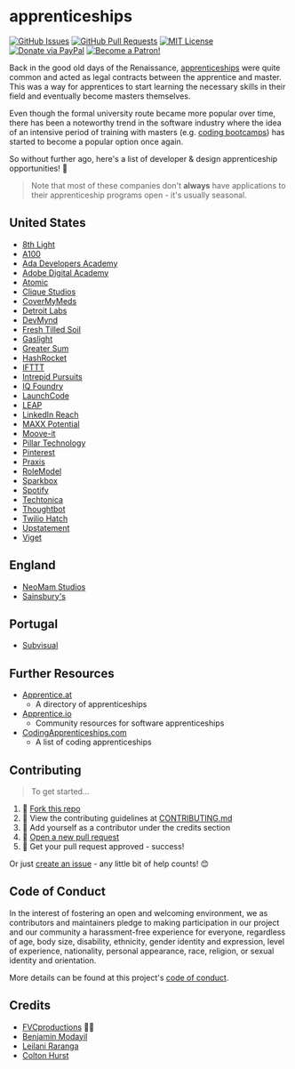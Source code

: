 # apprenticeships

[![GitHub Issues](https://img.shields.io/github/issues/fvcproductions/apprenticeships.svg?style=flat-square)](https://github.com/fvcproductions/apprenticeships/issues) [![GitHub Pull Requests](https://img.shields.io/github/issues-pr/fvcproductions/apprenticeships.svg?style=flat-square)](https://github.com/fvcproductions/apprenticeships/pulls) [![MIT License](https://img.shields.io/github/license/fvcproductions/apprenticeships.svg?style=flat-square)](http://badges.mit-license.org) [![Donate via PayPal](https://img.shields.io/badge/Donate-PayPal-blue.svg?style=flat-square)](http://paypal.me/fvcproductions) [![Become a Patron!](https://img.shields.io/badge/Patreon-Become%20a%20Patron!-orange.svg?style=flat-square)](https://www.patreon.com/fvcproductions)

Back in the good old days of the Renaissance, [apprenticeships](https://www.wikiwand.com/en/Apprenticeship) were quite common and acted as legal contracts between the apprentice and master. This was a way for apprentices to start learning the necessary skills in their field and eventually become masters themselves.

Even though the formal university route became more popular over time, there has been a noteworthy trend in the software industry where the idea of an intensive period of training with masters (e.g. [coding bootcamps](https://www.wikiwand.com/en/Coding_bootcamp)) has started to become a popular option once again.

So without further ago, here's a list of developer & design apprenticeship opportunities! 🔧

> Note that most of these companies don't **always** have applications to their apprenticeship programs open - it's usually seasonal.

## United States

* [8th Light](https://8thlight.com/apprenticeship/)
* [A100](http://indie-soft.com/a100/)
* [Ada Developers Academy](https://www.adadevelopersacademy.org/)
* [Adobe Digital Academy](http://www.adobe.com/corporate-responsibility/education/digital-academy.html)
* [Atomic](https://atomicobject.com/careers/accelerator)
* [Clique Studios](https://cliquestudios.com/clique-university/apprenticeships/)
* [CoverMyMeds](https://www.covermymeds.com/main/careers/tech-positions/)
* [Detroit Labs](https://www.detroitlabs.com/apprenticeships/)
* [DevMynd](https://www.devmynd.com/culture/careers/)
* [Fresh Tilled Soil](http://www.freshtilledsoil.com/aux/)
* [Gaslight](https://teamgaslight.com/careers/developer-apprenticeship)
* [Greater Sum](https://www.greatersum.com/software-apprenticeship/)
* [HashRocket](https://hashrocket.com/careers/apprentice)
* [IFTTT](https://ifttt.com/apprenticeship)
* [Intrepid Pursuits](http://team.intrepid.io/careers)
* [IQ Foundry](http://www.iqfoundry.com/careers)
* [LaunchCode](https://www.launchcode.org/)
* [LEAP](http://industryexplorers.com)
* [LinkedIn Reach](https://careers.linkedin.com/reach)
* [MAXX Potential](https://maxxpotential.com/)
* [Moove-it](https://moove-it.com/web-development-apprenticeship)
* [Pillar Technology](http://pillartechnology.com/careers)
* [Pinterest](https://careers.pinterest.com/careers/)
* [Praxis](https://discoverpraxis.com/)
* [RoleModel](http://www.craftsmanshipacademy.com/)
* [Sparkbox](http://apprentices.seesparkbox.com)
* [Spotify](https://ttp.nyc/spotifyfellowship/)
* [Techtonica](https://techtonica.org/)
* [Thoughtbot](http://apprentice.thoughtbot.com/)
* [Twilio Hatch](https://www.twilio.com/company/jobs)
* [Upstatement](https://upstatement.com/jobs/)
* [Viget](https://www.viget.com/apprenticeship/)

## England

* [NeoMam Studios](http://neomam.com/jobs/)
* [Sainsbury's](http://early.careersatsainsburys.com/Home/Apprenticeships)

## Portugal

* [Subvisual](https://subvisual.co/apprenticeship/)

## Further Resources

* [Apprentice.at](https://apprentice.at/)
  * A directory of apprenticeships
* [Apprentice.io](http://apprentice.thoughtbot.com/)
  * Community resources for software apprenticeships
* [CodingApprenticeships.com](http://codingapprenticeships.com/apprentice.php)
  * A list of coding apprenticeships

## Contributing

> To get started...

1.  🍴 [Fork this repo](https://github.com/fvcproductions/apprenticeships#fork-destination-box)
2.  🔨 View the contributing guidelines at [CONTRIBUTING.md](CONTRIBUTING.md)
3.  👥 Add yourself as a contributor under the credits section
4.  🔧 [Open a new pull request](https://github.com/fvcproductions/apprenticeships/compare)
5.  🎉 Get your pull request approved - success!

Or just [create an issue](https://github.com/fvcproductions/apprenticeships/issues/new) - any little bit of help counts! 😊

## Code of Conduct

In the interest of fostering an open and welcoming environment, we as contributors and maintainers pledge to making participation in our project and our community a harassment-free experience for everyone, regardless of age, body size, disability, ethnicity, gender identity and expression, level of experience, nationality, personal appearance, race, religion, or sexual identity and orientation.

More details can be found at this project's [code of conduct](.github/CODE_OF_CONDUCT.md).

## Credits

* [FVCproductions](https://github.com/fvcproductions) 🍓🍫
* [Benjamin Modayil](https://modayil.me)
* [Leilani Raranga](https://linkedin.com/in/leilanir)
* [Colton Hurst](https://www.coltonhurst.com)
